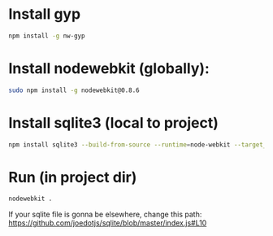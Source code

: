 # Install gyp
```bash
npm install -g nw-gyp
```

# Install nodewebkit (globally):
```bash
sudo npm install -g nodewebkit@0.8.6
```

# Install sqlite3 (local to project)
```bash
npm install sqlite3 --build-from-source --runtime=node-webkit --target_arch=ia32 --target=0.8.6
```

# Run (in project dir)
```bash
nodewebkit .
```

If your sqlite file is gonna be elsewhere, change this path: https://github.com/joedotjs/sqlite/blob/master/index.js#L10